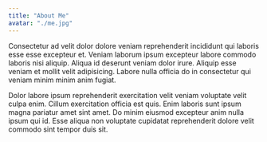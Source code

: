 ```yaml
---
title: "About Me"
avatar: "./me.jpg"
---
```

Consectetur ad velit dolor dolore veniam reprehenderit incididunt qui laboris esse esse excepteur et. Veniam laborum ipsum excepteur labore commodo laboris nisi aliquip. Aliqua id deserunt veniam dolor irure. Aliquip esse veniam et mollit velit adipisicing. Labore nulla officia do in consectetur qui veniam minim minim anim fugiat. 

Dolor labore ipsum reprehenderit exercitation velit veniam voluptate velit culpa enim. Cillum exercitation officia est quis. Enim laboris sunt ipsum magna pariatur amet sint amet. Do minim eiusmod excepteur anim nulla ipsum qui id. Esse aliqua non voluptate cupidatat reprehenderit dolore velit commodo sint tempor duis sit.